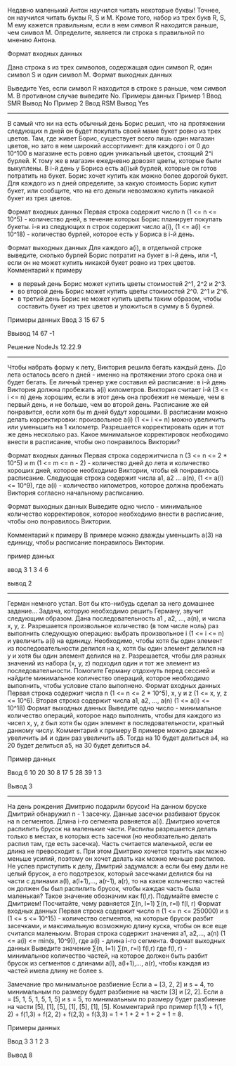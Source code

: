 Недавно маленький Антон научился читать некоторые буквы! Точнее, он научился читать буквы R, S
и М. Кроме того, набор из трех букв R, S, М ему кажется правильным, если в нем символ R
находится раньше, чем символ М.
Определите, является ли строка s правильной по мнению Антона.

Формат входных данных

Дана строка s из трех символов, содержащая один символ R, один символ S и один символ M.
Формат выходных данных

Выведите Yes, если символ R находится в строке s раньше, чем символ M. В противном случае выведите No.
Примеры данных
Пример 1
Ввод
SMR
Вывод
No
Пример 2
Ввод
RSM
Вывод
Yes

---

В самый что ни на есть обычный день Борис решил, что на протяжении следующих n дней он будет
покупать своей маме букет ровно из трех цветов. Там, где живет Борис, существует всего лишь один
магазин цветов, но зато в нем широкий ассортимент: для каждого і от 0 до 10^100 в магазине есть
ровно один уникальный цветок, стоящий 2^i бурлей. К тому же в магазин ежедневно довозят цветы,
которые были выкуплены.
В і-й день у Бориса есть а(i)ый бурлей, которые он готов потратить на букет. Борис хочет купить как
можно более дорогой букет. Для каждого из n дней определите, за какую стоимость Борис купит
букет, или сообщите, что на его деньги невозможно купить никакой букет из трех цветов.

Формат входных данных
Первая строка содержит число n (1 <= n <= 10^5) - количество дней, в течение которых Борис
планирует покупать букеты.
i-я из следующих n строк содержит число а(i), (1 <= a(i) <= 10^18) - количество бурлей, которое есть у
Бориса в і-й день.

Формат выходных данных
Для каждого а(i), в отдельной строке выведите, сколько бурлей Борис потратит на букет в і-й день, или
-1, если он не может купить никакой букет ровно из трех цветов.
Комментарий к примеру

-   в первый день Борис может купить цветы стоимостей 2^1, 2^2 и 2^3.
-   во второй день Борис может купить цветы стоимостей 2^0. 2^1 и 2^6.
-   в третий день Борис не может купить цветы таким образом, чтобы составить букет из трех цветов
    и уложиться в сумму в 5 бурлей.

Примеры данных
Ввод
3
15
67
5

Ввывод
14
67
-1

Решение NodeJs 12.22.9

---

Чтобы набрать форму к лету, Виктория решила бегать каждый
день. До лета осталось всего n дней - именно на протяжении
этого срока она и будет бегать. Ее личный тренер уже составил
ей расписание: в і-й день Виктория должна пробежать а(i)
километров.
Виктория считает і-й (3 <= i <= n) день хорошим, если в этот
день она пробежит не меньше, чем в первый день, и не больше,
чем во второй день. Расписание же ей понравится, если хотя бы
m дней будут хорошими. В расписании можно делать
корректировки: произвольное а(i) (1 <= i <= n) можно увеличить
или уменьшить на 1 километр. Разрешается корректировать
один и тот же день несколько раз.
Какое минимальное корректировок необходимо внести в
расписание, чтобы оно понравилось Виктории?

Формат входных данных
Первая строка содержитчисла n (3 <= n <= 2 \* 10^5) и m (1 <=
m <= n - 2) - количество дней до лета и количество хороших
дней, которое необходимо Виктории, чтобы ей понравилось
расписание.
Следующая строка содержит числа a1, a2 ... a(n), (1 <= a(i) <= 10^9), где а(i) - количество километров, которое должна
пробежать Виктория согласно начальному расписанию.

Формат выходных данных
Выведите одно число - минимальное количество
корректировок, которое необходимо внести в расписание, чтобы
оно понравилось Виктории.

Комментарий к примеру
В примере можно дважды уменьшить а(3) на единицу, чтобы
расписание понравилось Виктории.

пример данных

ввод
3 1
3 4 6

вывод
2

---

Герман немного устал. Вот бы кто-нибудь сделал за него домашнее задание…
Задача, которую необходимо решить Герману, звучит следующим образом. Дана
последовательность а1 , а2, ..., а(n), и числа х, у, z.
Разрешается произвольное количество (в том числе ноль) раз выполнить следующую операцию:
выбрать произвольное i (1 <= i <= n) и увеличить а(i) на единицу.
Необходимо, чтобы хотя бы один элемент из последовательности делился на х, хотя бы один
элемент делился на у и хотя бы один элемент делился на z. Разрешается, чтобы для разных
значений из набора (x, у, z) подходил один и тот же элемент из последовательности.
Помогите Герману отдохнуть перед сессией и найдите минимальное количество операций,
которое необходимо выполнить, чтобы условие стало выполнено.
Формат входных данных
Первая строка содержит числа n (1 <= n <= 2 \* 10^5), x, y и z (1 <= x, y, z <= 10^6).
Вторая строка содержит числа a1, a2, ..., a(n) (1 <= a(i) <= 10^18)
Формат выходных данных
Выведите одно число - минимальное количество операций, которое надо выполнить, чтобы для
каждого из чисел х, у, z был хотя бы один элемент в последовательности, кратный данному числу.
Комментарий к примеру
В примере можно дважды увеличить а4 и один раз увеличить а5. Тогда на 10 будет делиться а4, на
20 будет делиться а5, на 30 будет делиться а4.

Пример данных

Ввод
6 10 20 30
8 17 5 28 39 1 3

Вывод
3

---

На день рождения Дмитрию подарили брусок! На данном бруске
Дмитрий обнаружил n - 1 засечку. Данные засечки разбивают брусок на n сегментов. Длина і-го сегмента равняется a(i).
Дмитрию хочется распилить брусок на маленькие части.
Распилы разрешается делать только в местах, в которых есть
засечки (но необязательно делать распил там, где есть засечка).
Часть считается маленькой, если ее длина не превосходит s. При
этом Дмитрию хочется тратить как можно меньше усилий, поэтому он хочет делать как можно меньше распилов.
Не успев приступить к делу, Дмитрий задумался: а если бы ему дали не целый брусок, а его подотрезок, который засечками делился бы на части с длинами а(l), а(l+1),..., а(r-1), а(r), то на какое
количество частей он должен бы был распилить брусок, чтобы каждая часть была маленькая? Такое значение обозначим как f(l,r).
Подумайте вместе с Дмитрием! Посчитайте, чему равняется
∑(n, l=1) ∑(n, r=l) f(l, r)
Формат входных данных
Первая строка содержит число n (1 <= n <= 250000) и s (1 <= s <= 10^15) - количество сегментов, на которые брусок разбит засечками, и максимальную возможную длину куска, чтобы он все еще считался маленьким.
Вторая строка содержит значения а1, a2,…, a(n) (1 <= a(i) <= min(s, 10^9)), где а(i) - длина i-го сегмента.
Формат выходных данных
Выведите значение ∑(n, l=1) ∑(n, r=l) f(l,r)
где f(l, r) - минимальное количество частей, на которое должен быть разбит брусок из сегментов с длинами а(l), a(l+1),..., a(r), чтобы каждая из частей имела длину не более s.

Замечание про минимальное разбиение
Если а = [3, 2, 2] и s = 4, то минимальным по размеру
будет разбиение на части [3] и [2, 2]. Если а =
[5, 1, 5, 1, 5, 1, 5] и s = 5, то минимальным по размеру
будет разбиение на части [5], [1], [5], [1], [5], [1], [5].
Комментарий про пример
f(1,1) + f(1, 2) + f(1,3) + f(2, 2) + f(2,3) +
f(3,3) = 1 + 1 + 2 + 1 + 2 + 1 = 8.

Примеры данных

Ввод
3 3
1 2 3

Вывод
8
